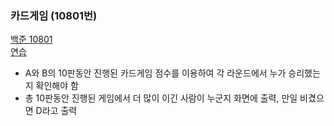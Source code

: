 ###  카드게임 (10801번)

[백준 10801](https://www.acmicpc.net/problem/10801)  
[연습](https://www.naver.com)  

* A와 B의 10판동안 진행된 카드게임 점수를 이용하여 각 라운드에서 누가 승리했는지 확인해야 함  
* 총 10판동안 진행된 게임에서 더 많이 이긴 사람이 누군지 화면에 출력, 만일 비겼으면 D라고 출력  
